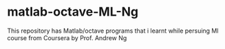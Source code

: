 # matlab-octave-ML-Ng
This repository has Matlab/octave programs that i learnt while persuing Ml course from Coursera by Prof. Andrew Ng
